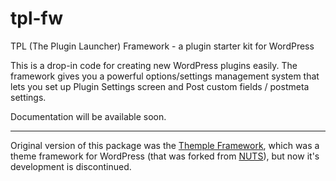 # tpl-fw
TPL (The Plugin Launcher) Framework - a plugin starter kit for WordPress

This is a drop-in code for creating new WordPress plugins easily. The framework gives you a powerful options/settings management system that lets you set up Plugin Settings screen and Post custom fields / postmeta settings.

Documentation will be available soon.

---

Original version of this package was the [Themple Framework](https://github.com/ervind/themple), which was a theme framework for WordPress (that was forked from [NUTS](https://github.com/wholegraindigital/nuts)), but now it's development is discontinued.
